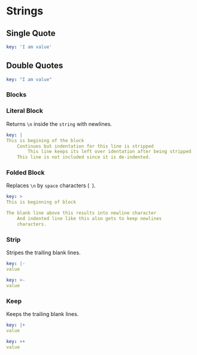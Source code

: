# Strings

## Single Quote

```yaml
key: 'I am value'
```

## Double Quotes

```yaml
key: "I am value"
```

### Blocks

### Literal Block

Returns `\n` inside the `string` with newlines.

```yaml
key: |
This is begining of the block
	Continues but indentation for this line is stripped
		This line keeps its left over identation after being stripped
	This line is not included since it is de-indented.
```

### Folded Block

Replaces `\n` by `space` characters (` `).

```yaml
key: >
This is beginning of block

The blank line above this results into newline character
	And indented line like this also gets to keep newlines 
	characters.
```

### Strip

Stripes the trailing blank lines.

```yaml
key: |-
value
```

```yaml
key: >-
value
```

### Keep

Keeps the trailing blank lines.

```yaml
key: |+
value
```

```yaml
key: >+
value
```